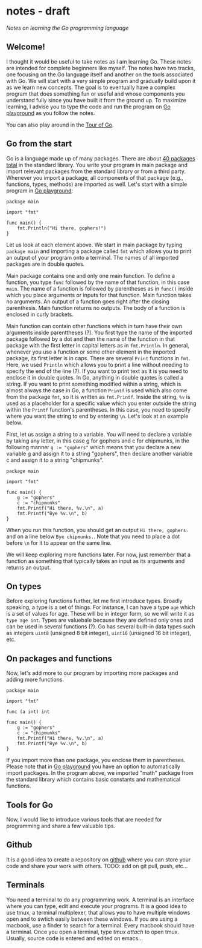 # **notes - draft**
*Notes on learning the Go programming language*

## **Welcome!**
I thought it would be useful to take notes as I am learning Go. These notes are intended for complete beginners like myself. The notes have two tracks, one focusing on the Go language itself and another on the tools associated with Go. 
We will start with a very simple program and gradually build upon it as we learn new concepts. The goal is to eventually have a complex program that does something fun or useful and whose components you understand fully since you have built it from the ground up. To maximize learning, I advise you to type the code and run the program on [Go playground](https://play.golang.org/) as you follow the notes.

You can also play around in the [Tour of Go](https://tour.golang.org/welcome/1).

## **Go from the start**
Go is a language made up of many packages. There are about [40 packages total](https://golang.org/pkg/) in the standard library. You write your program in main package and import relevant packages from the standard library or from a third party. Whenever you import a package, all components of that package (e.g., functions, types, methods) are imported as well. Let's start with a simple program in [Go playground](https://play.golang.org/):
```
package main

import "fmt"

func main() {
    fmt.Println("Hi there, gophers!")
}

```
Let us look at each element above. We start in main package by typing `package main` and importing a package called `fmt` which allows you to print an output of your program onto a terminal. The names of all imported packages are in double quotes. 

Main package contains one and only one main function. To define a function, you type `func` followed by the name of that function, in this case `main`. The name of a function is followed by parentheses as in `func()` inside which you place arguments or inputs for that function. Main function takes no arguments. An output of a function goes right after the closing parenthesis. Main function returns no outputs. The body of a function is enclosed in curly brackets. 

Main function can contain other functions which in turn have their own arguments inside parenttheses (?). You first type the name of the imported package followed by a dot and then the name of the function in that package with the first letter in capital letters as in `fmt.Println`. In general, whenever you use a function or some other element in the imported package, its first letter is in caps. There are several `Print` functions in `fmt`. Here, we used `Println` which allows you to print a line without needing to specify the end of the line (?). If you want to print text as it is you need to enclose it in double quotes. In Go, anything in double quotes is called a string. If you want to print something modified within a string, which is almost always the case in Go, a function `Printf` is used which also come from the package `fmt`, so it is written as `fmt.Printf`. Inside the string, `%v` is used as a placeholder for a specific value which you enter outside the string within the `Printf` function's parentheses. In this case, you need to specify where you want the string to end by entering `\n`. Let's look at an example below. 

First, let us assign a string to a variable. You will need to declare a variable by taking any letter, in this case g for gophers and c for chipmunks, in the following manner `g := "gophers"` which means that you declare a new variable g and assign it to a string "gophers", then declare another variable c and assign it to a string "chipmunks".  

```
package main

import "fmt"

func main() {
    g := "gophers"
    c := "chipmunks"
    fmt.Printf("Hi there, %v.\n", a)
    fmt.Printf("Bye %v.\n", b)
}

```
When you run this function, you should get an output `Hi there, gophers.` and on a line below `Bye chipmunks.`. Note that you need to place a dot before `\n` for it to appear on the same line.

We will keep exploring more functions later. For now, just remember that a function as something that typically takes an input as its arguments and returns an output.

## **On types** ##
Before exploring functions further, let me first introduce types. Broadly speaking, a type is a set of things. For instance, I can have a type `age` which is a set of values for age. These will be in integer form, so we will write it as `type age int`. Types are valuebale because they are defined only ones and can be used in several functions (?). Go has several built-in data types such as integers `uint8` (unsigned 8 bit integer), `uint16` (unsigned 16 bit integer), etc. 


## **On packages and functions** ##
Now, let's add more to our program by importing more packages and adding more functions.

```
package main

import "fmt"

func (a int) int

func main() {
    g := "gophers"
    c := "chipmunks"
    fmt.Printf("Hi there, %v.\n", a)
    fmt.Printf("Bye %v.\n", b)
}

```
If you import more than one package, you enclose them in parentheses. Please note that in [Go playground](https://play.golang.org/) you have an option to automatically import packages. In the program above, we imported "math" package from the standard library which contains basic constants and mathematical functions. 



## **Tools for Go** ##
Now, I would like to introduce various tools that are needed for programming and share a few valuable tips.

## **Github**
It is a good idea to create a repository on [github](https://github.com) where you can store your code and share your work with others.
TODO: add on git pull, push, etc...

## **Terminals**
You need a terminal to do any programming work. A terminal is an interface where you can type, edit and execute your programs.
It is a good idea to use tmux, a terminal multiplexer, that allows you to have multiple windows open and to swtich easily between these windows.
If you are using a macbook, use a finder to search for a terminal. Every macbook should have a terminal.
Once you open a terminal, type *tmux attach* to open tmux.
Usually, source code is entered and edited on emacs...


